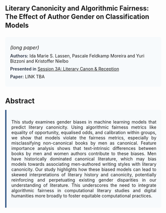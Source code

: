 
<style>    
    h2 {
        margin-top: 0;
        margin-bottom: 1.5rem;
        line-height: 1.3;
    }
    
    h3 {
        margin-top: 2rem;
        margin-bottom: 1rem;
        font-size: 1.4rem;
        font-weight:bold;
    }
    
    .metadata {
        background-color: #f7fafc;
        padding: 1rem;
        border-radius: 6px;
        margin-bottom: 2rem;
    }
    
    .metadata p {
        margin: 0.5rem 0;
    }
    
    .abstract {
        text-align: justify;
        padding: 1rem;
        background-color: #f7fafc;
        border-left: 4px solid #2c5282;
        border-radius: 0 6px 6px 0;
    }
    
    strong {
        color: #2d3748;
        font-weight: 600;
    }
</style>
<main role="main">
<h2>Literary Canonicity and Algorithmic Fairness: The Effect of Author Gender on Classification Models</h2>

<section class="metadata">
<p style='font-size:1rem'><i>(long paper)</i></p>
<p><strong>Authors:</strong> Ida Marie S. Lassen, Pascale Feldkamp Moreira and Yuri Bizzoni and Kristoffer Nielbo</p>
<p><strong>Presented in</strong> <a href="/programme/#session3A">Session 3A: Literary Canon & Reception</a></p>
<p><strong>Paper:</strong> LINK TBA</p>
</section>

<section>
<h3>Abstract</h3>
<div class="abstract">
<p>This study examines gender biases in machine learning models that predict literary canonicity. Using algorithmic fairness metrics like equality of opportunity, equalised odds, and calibration within groups, we show that models violate the fairness metrics, especially by misclassifying non-canonical books by men as canonical. Feature importance analysis shows that text-intrinsic differences between books by men and women authors contribute to these biases. Men have historically dominated canonical literature, which may bias models towards associating men-authored writing styles with literary canonicity. Our study highlights how these biased models can lead to skewed interpretations of literary history and canonicity, potentially reinforcing and perpetuating existing gender disparities in our understanding of literature. This underscores the need to integrate algorithmic fairness in computational literary studies and digital humanities more broadly to foster equitable computational practices.</p>
</div>
</section>
</main>